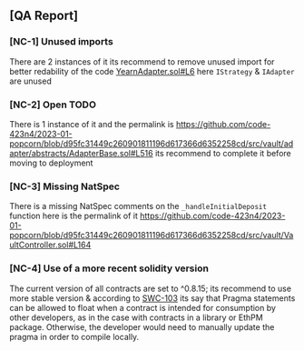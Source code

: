 ## [QA Report]

### [NC-1] Unused imports 
There are 2 instances of it
its recommend to remove unused import for better redability of the code
[YearnAdapter.sol#L6](https://github.com/code-423n4/2023-01-popcorn/blob/d95fc31449c260901811196d617366d6352258cd/src/vault/adapter/yearn/YearnAdapter.sol#L6) here `IStrategy` & `IAdapter` are unused

### [NC-2] Open TODO
There is 1 instance of it  and the permalink is
https://github.com/code-423n4/2023-01-popcorn/blob/d95fc31449c260901811196d617366d6352258cd/src/vault/adapter/abstracts/AdapterBase.sol#L516
its recommend to complete it  before moving to deployment

### [NC-3] Missing NatSpec
There is a missing NatSpec comments on the `_handleInitialDeposit` function
here is the permalink of it
https://github.com/code-423n4/2023-01-popcorn/blob/d95fc31449c260901811196d617366d6352258cd/src/vault/VaultController.sol#L164

### [NC-4] Use of a more recent solidity version 
The current version of all contracts are set to ^0.8.15;
its recommend to use more stable version & according to [SWC-103](https://swcregistry.io/docs/SWC-103) its say that
Pragma statements can be allowed to float when a contract is intended for consumption by other developers, as in the case with contracts in a library or EthPM package. Otherwise, the developer would need to manually update the pragma in order to compile locally.


